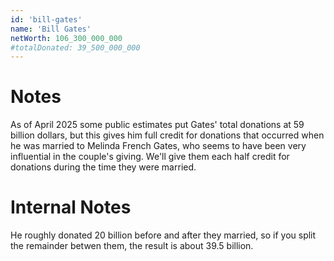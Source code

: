 ```yaml
---
id: 'bill-gates'
name: 'Bill Gates'
netWorth: 106_300_000_000
#totalDonated: 39_500_000_000
---
```


# Notes

As of April 2025 some public estimates put Gates' total donations at 59 billion dollars, but this gives him full credit for donations that occurred when he was married to Melinda French Gates, who seems to have been very influential in the couple's giving. We'll give them each half credit for donations during the time they were married.

# Internal Notes

He roughly donated 20 billion before and after they married, so if you split the remainder betwen them, the result is about 39.5 billion.
